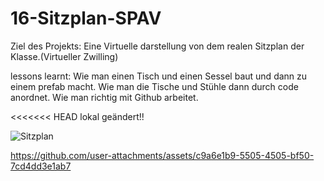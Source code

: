 # 16-Sitzplan-SPAV

Ziel des Projekts: Eine Virtuelle darstellung von dem realen Sitzplan der Klasse.(Virtueller Zwilling)

lessons learnt:
    Wie man einen Tisch und einen Sessel baut und dann zu einem prefab macht.
    Wie man die Tische und Stühle dann durch code anordnet.
    Wie man richtig mit Github arbeitet.

<<<<<<< HEAD
lokal geändert!!

![Sitzplan](https://github.com/user-attachments/assets/bdd83d13-c320-41e3-bea5-19f8d6b21c3e)



https://github.com/user-attachments/assets/c9a6e1b9-5505-4505-bf50-7cd4dd3e1ab7


